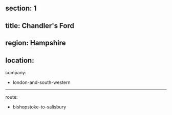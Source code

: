 ﻿section: 1
----
title: Chandler's Ford
----
region: Hampshire
----
location: 
----
company:
- london-and-south-western
----
route:
- bishopstoke-to-salisbury

